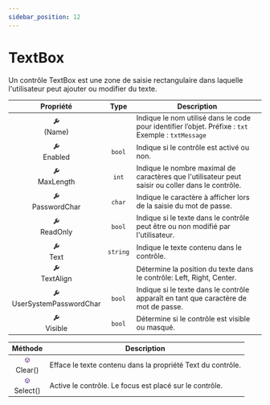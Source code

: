 ```yaml
---
sidebar_position: 12
---
```


# TextBox

Un contrôle TextBox est une zone de saisie rectangulaire dans laquelle l'utilisateur peut ajouter ou modifier du texte.

| Propriété | Type | Description |
| :-------: | :--: | ----------- |
| ![propriété](../../_00-shared/_propriete.png) <br/> (Name) | | Indique le nom utilisé dans le code pour identifier l’objet. Préfixe : `txt`  Exemple : `txtMessage` |
| ![propriété](../../_00-shared/_propriete.png) <br/> Enabled | `bool` | Indique si le contrôle est activé ou non. |
| ![propriété](../../_00-shared/_propriete.png) <br/> MaxLength | `int` | Indique le nombre maximal de caractères que l'utilisateur peut saisir ou coller dans le contrôle. |
| ![propriété](../../_00-shared/_propriete.png) <br/> PasswordChar | `char` | Indique le caractère à afficher lors de la saisie du mot de passe. |
| ![propriété](../../_00-shared/_propriete.png) <br/> ReadOnly | `bool` | Indique si le texte dans le contrôle peut être ou non modifié par l'utilisateur. |
| ![propriété](../../_00-shared/_propriete.png) <br/> Text | `string` | Indique le texte contenu dans le contrôle. |
| ![propriété](../../_00-shared/_propriete.png) <br/> TextAlign | | Détermine la position du texte dans le contrôle: Left, Right, Center. |
| ![propriété](../../_00-shared/_propriete.png) <br/> UserSystemPasswordChar | `bool` | Indique si le texte dans le contrôle apparaît en tant que caractère de mot de passe. |
| ![propriété](../../_00-shared/_propriete.png) <br/> Visible | `bool` | Détermine si le contrôle est visible ou masqué. |

| Méthode | Description |
| :-----: | ----------- |
| ![méthode](../../_00-shared/_methode.png) <br/> Clear() | Efface le texte contenu dans la propriété Text du contrôle. |
| ![méthode](../../_00-shared/_methode.png) <br/> Select() | Active le contrôle. Le focus est placé sur le contrôle. |
